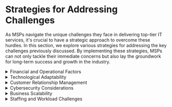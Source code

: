 # Strategies for Addressing Challenges

As MSPs navigate the unique challenges they face in delivering top-tier IT services, it's crucial to have a strategic approach to overcome these hurdles. In this section, we explore various strategies for addressing the key challenges previously discussed. By implementing these strategies, MSPs can not only tackle their immediate concerns but also lay the groundwork for long-term success and growth in the industry.

<details>

<summary>Financial and Operational Factors</summary>

* Implementing a value-based pricing model that reflects the quality and expertise of the MSP's services
* Utilizing automation and process optimization to reduce manual labor and improve efficiency
* Continuously monitoring expenses and adjusting budget allocations to optimize resource utilization

</details>

<details>

<summary>Technological Adaptability</summary>

* Establishing a dedicated team responsible for tracking and evaluating new tools and technologies
* Creating a culture of continuous learning and offering ongoing training opportunities for employees
* Forming strategic partnerships with technology vendors to stay ahead of industry trends and developments

</details>

<details>

<summary>Customer Relationship Management</summary>

* Developing clear communication channels and setting realistic expectations with clients from the outset
* Investing in customer support tools and training to provide responsive, 24/7 support
* Regularly soliciting customer feedback and making data-driven improvements to service offerings

</details>

<details>

<summary>Cybersecurity Considerations</summary>

* Implementing a multi-layered security approach to protect both the MSP and its clients
* Actively participating in industry forums and networks to stay informed about emerging threats and vulnerabilities
* Conducting regular security audits and reviews to ensure compliance with industry standards and regulations

</details>

<details>

<summary>Business Scalability</summary>

* Establishing a standardized onboarding process for new clients to streamline integration and minimize disruptions
* Developing a clear growth strategy that outlines the MSP's expansion plans, including potential partnerships and acquisitions
* Investing in scalable infrastructure and technologies that can adapt as the business grows

</details>

<details>

<summary>Staffing and Workload Challenges</summary>

* Establishing a well-defined recruitment strategy to attract and retain top talent in the IT industry
* Implementing workload management tools and processes to ensure balanced work distribution among team members
* Fostering a supportive work environment that prioritizes employee well-being and encourages open communication

</details>
